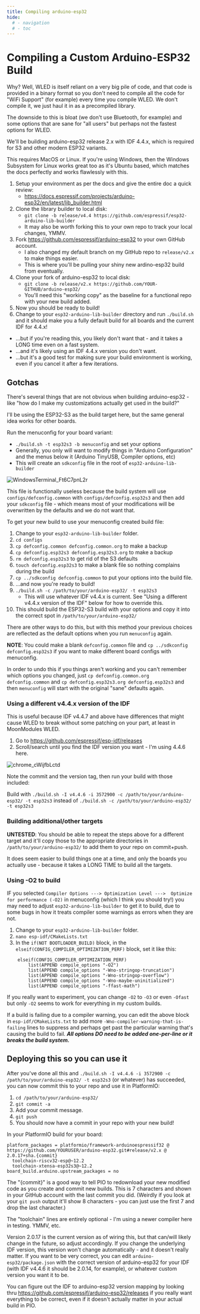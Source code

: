 ```yaml
---
title: Compiling arduino-esp32
hide:
  # - navigation
  # - toc
---
```

# Compiling a Custom Arduino-ESP32 Build

Why? Well, WLED is itself reliant on a very big pile of code, and that code is provided in a binary format so you don't need to compile all the code for "WiFi Support" (for example) every time you compile WLED. We don't compile it, we just haul it in as a precompiled library.

The downside to this is bloat (we don't use Bluetooth, for example) and some options that are sane for "all users" but perhaps not the fastest options for WLED.

We'll be building arduino-esp32 release 2.x with IDF 4.4.x, which is required for S3 and other modern ESP32 variants.

This requires MacOS or Linux. If you're using Windows, then the Windows Subsystem for Linux works great too as it's Ubuntu based, which matches the docs perfectly and works flawlessly with this.

1. Setup your environment as per the docs and give the entire doc a quick review:
   * https://docs.espressif.com/projects/arduino-esp32/en/latest/lib_builder.html
2. Clone the library builder to local disk:
   * `git clone -b release/v4.4 https://github.com/espressif/esp32-arduino-lib-builder`
   * It may also be worth forking this to your own repo to track your local changes, YMMV.
3. Fork https://github.com/espressif/arduino-esp32 to your own GitHub account.
   * I also changed my default branch on my GitHub repo to `release/v2.x` to make things easier.
   * This is where you'll be pulling your shiny new ardino-esp32 build from eventually.
4. Clone your fork of arduino-esp32 to local disk:
   * `git clone -b release/v2.x https://github.com/YOUR-GITHUB/arduino-esp32/`
   * You'll need this "working copy" as the baseline for a functional repo with your new build added.
5. Now you should be ready to build!
6. Change to your `esp32-arduino-lib-builder` directory and run `./build.sh` and it should make you a fully default build for all boards and the current IDF for 4.4.x!
  * ...but if you're reading this, you likely don't want that - and it takes a LONG time even on a fast system.
  * ...and it's likely using an IDF 4.4.x version you don't want.
  * ...but it's a good test for making sure your build environment is working, even if you cancel it after a few iterations. 

## Gotchas

There's several things that are not obvious when building arduino-esp32 - like "how do I make my customizations actually get used in the build?" 

I'll be using the ESP32-S3 as the build target here, but the same general idea works for other boards.

Run the menuconfig for your board variant:
  * `./build.sh -t esp32s3 -b menuconfig` and set your options
  * Generally, you only will want to modify things in "Arduino Configuration" and the menus below it (Arduino TinyUSB, Compiler options, etc)
  * This will create an `sdkconfig` file in the root of `esp32-arduino-lib-builder`

![WindowsTerminal_Ft6C7pnL2r](https://github.com/user-attachments/assets/e2c5ee91-e730-4287-8e80-cd1c9837b4dc)

This file is functionally useless because the build system will use `configs/defconfig.common` with `configs/defconfig.esp32s3` and then add your `sdkconfig` file - which means most of your modifications will be overwritten by the defaults and we do not want that. 

To get your new build to use your menuconfig created build file:

1. Change to your `esp32-arduino-lib-builder` folder.
2. `cd configs`
3. `cp defconfig.common defconfig.common.org` to make a backup
4. `cp defconfig.esp32s3 defconfig.esp32s3.org` to make a backup
5. `rm defconfig.esp32s3` to get rid of the S3 defaults
6. `touch defconfig.esp32s3` to make a blank file so nothing complains during the build
7. `cp ../sdkconfig defconfig.common` to put your options into the build file.
8. ...and now you're ready to build!
9. `./build.sh -c /path/to/your/arduino-esp32/ -t esp32s3`
   * This will use whatever IDF v4.4.x is current. See "Using a different v4.4.x version of the IDF" below for how to override this.
10. This should build the ESP32-S3 build with your options and copy it into the correct spot in `/path/to/your/arduino-esp32/`

There are other ways to do this, but with this method your previous choices are reflected as the default options when you run `menuconfig` again. 

**NOTE**: You could make a blank `defconfig.common` file and `cp ../sdkconfig defconfig.esp32s3` if you want to make different board configs with menuconfig. 

In order to undo this if you things aren't working and you can't remember which options you changed, just `cp defconfig.common.org defconfig.common` and `cp defconfig.esp32s3.org defconfig.esp32s3` and then `menuconfig` will start with the original "sane" defaults again.  

### Using a different v4.4.x version of the IDF

This is useful because IDF v4.4.7 and above have differences that might cause WLED to break without some patching on your part, at least in MoonModules WLED. 

1. Go to https://github.com/espressif/esp-idf/releases
2. Scroll/search until you find the IDF version you want - I'm using 4.4.6 here.

![chrome_cWijfbLctd](https://github.com/user-attachments/assets/a551ec76-bdb7-48d2-ad47-631630ef8ebd)

Note the commit and the version tag, then run your build with those included:

Build with `./build.sh -I v4.4.6 -i 3572900 -c /path/to/your/arduino-esp32/ -t esp32s3` instead of `./build.sh -c /path/to/your/arduino-esp32/ -t esp32s3`

### Building additional/other targets

**UNTESTED**: You should be able to repeat the steps above for a different target and it'll copy those to the appropriate directories in `/path/to/your/arduino-esp32/` to add them to your repo on commit+push.

It does seem easier to build things one at a time, and only the boards you actually use - because it takes a LONG TIME to build all the targets.  

### Using -O2 to build

IF you selected `Compiler Options ---> Optimization Level --->  Optimize for performance (-O2)` in menuconfig (which I think you should try!) you may need to adjust `esp32-arduino-lib-builder` to get it to build, due to some bugs in how it treats compiler some warnings as errors when they are not.

1. Change to your `esp32-arduino-lib-builder` folder.
2. `nano esp-idf/CMakeLists.txt`
3. In the `if(NOT BOOTLOADER_BUILD)` block, in the ` elseif(CONFIG_COMPILER_OPTIMIZATION_PERF)` block, set it like this:
```
    elseif(CONFIG_COMPILER_OPTIMIZATION_PERF)
        list(APPEND compile_options "-O2")
        list(APPEND compile_options "-Wno-stringop-truncation")
        list(APPEND compile_options "-Wno-stringop-overflow")
        list(APPEND compile_options "-Wno-maybe-uninitialized")
        list(APPEND compile_options "-ffast-math")
```
If you really want to experiment, you can change `-O2` to `-O3` or even `-Ofast` but only `-O2` seems to work for everything in my custom builds. 

If a build is failing due to a compiler warning, you can edit the above block in `esp-idf/CMakeLists.txt` to add more `-Wno-compiler-warning-that-is-failing` lines to suppress and perhaps get past the particular warning that's causing the build to fail. _**All options DO need to be added one-per-line or it breaks the build system.**_

## Deploying this so you can use it

After you've done all this and `./build.sh -I v4.4.6 -i 3572900 -c /path/to/your/arduino-esp32/ -t esp32s3` (or whatever) has succeeded, you can now commit this to your repo and use it in PlatformIO:

1. `cd /path/to/your/arduino-esp32/`
2. `git commit -a`
3. Add your commit message.
4. `git push`
5. You should now have a commit in your repo with your new build!

In your PlatformIO build for your board:
```
platform_packages = platformio/framework-arduinoespressif32 @ https://github.com/YOURUSER/arduino-esp32.git#release/v2.x @ 2.0.17+sha.{commit}
  toolchain-riscv32-esp@~12.2
  toolchain-xtensa-esp32s3@~12.2
board_build.arduino.upstream_packages = no
```
The "{commit}" is a good way to tell PIO to redownload your new modified code as you create and commit new builds. This is 7 characters and shown in your GitHub account with the last commit you did. (Weirdly if you look at your `git push` output it'll show 8 characters - you can just use the first 7 and drop the last character.)

The "toolchain" lines are entirely optional - I'm using a newer compiler here in testing. YMMV, etc.

Version 2.0.17 is the current version as of wiring this, but that can/will likely change in the future, so adjust accordingly. If you change the underlying IDF version, this version won't change automatically - and it doesn't really matter. If you want to be very correct, you can edit `arduino-esp32/package.json` with the correct version of arduino-esp32 for your IDF (with IDF v4.4.6 it should be 2.0.14, for example), or whatever custom version you want it to be. 

You can figure out the IDF to arduino-esp32 version mapping by looking thru https://github.com/espressif/arduino-esp32/releases if you really want everything to be correct, even if it doesn't actually matter in your actual build in PIO. 
